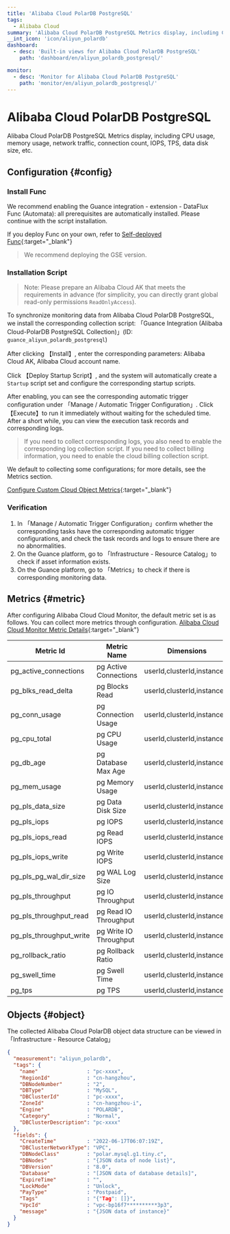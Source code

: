 ```yaml
---
title: 'Alibaba Cloud PolarDB PostgreSQL'
tags: 
  - Alibaba Cloud
summary: 'Alibaba Cloud PolarDB PostgreSQL Metrics display, including CPU usage, memory usage, network traffic, connection count, IOPS, TPS, data disk size, etc.'
__int_icon: 'icon/aliyun_polardb'
dashboard:
  - desc: 'Built-in views for Alibaba Cloud PolarDB PostgreSQL'
    path: 'dashboard/en/aliyun_polardb_postgresql/'

monitor:
  - desc: 'Monitor for Alibaba Cloud PolarDB PostgreSQL'
    path: 'monitor/en/aliyun_polardb_postgresql/'
---
```


<!-- markdownlint-disable MD025 -->
# Alibaba Cloud PolarDB PostgreSQL
<!-- markdownlint-enable -->

Alibaba Cloud PolarDB PostgreSQL Metrics display, including CPU usage, memory usage, network traffic, connection count, IOPS, TPS, data disk size, etc.

## Configuration {#config}

### Install Func

We recommend enabling the Guance integration - extension - DataFlux Func (Automata): all prerequisites are automatically installed. Please continue with the script installation.

If you deploy Func on your own, refer to [Self-deployed Func](https://func.guance.com/doc/script-market-guance-integration/){:target="_blank"}

> We recommend deploying the GSE version.

### Installation Script

> Note: Please prepare an Alibaba Cloud AK that meets the requirements in advance (for simplicity, you can directly grant global read-only permissions `ReadOnlyAccess`).

To synchronize monitoring data from Alibaba Cloud PolarDB PostgreSQL, we install the corresponding collection script: 「Guance Integration (Alibaba Cloud-PolarDB PostgreSQL Collection)」(ID: `guance_aliyun_polardb_postgresql`)

After clicking 【Install】, enter the corresponding parameters: Alibaba Cloud AK, Alibaba Cloud account name.

Click 【Deploy Startup Script】, and the system will automatically create a `Startup` script set and configure the corresponding startup scripts.

After enabling, you can see the corresponding automatic trigger configuration under 「Manage / Automatic Trigger Configuration」. Click 【Execute】to run it immediately without waiting for the scheduled time. After a short while, you can view the execution task records and corresponding logs.

> If you need to collect corresponding logs, you also need to enable the corresponding log collection script. If you need to collect billing information, you need to enable the cloud billing collection script.

We default to collecting some configurations; for more details, see the Metrics section.

[Configure Custom Cloud Object Metrics](https://func.guance.com/doc/script-market-guance-aliyun-monitor/){:target="_blank"}

### Verification

1. In 「Manage / Automatic Trigger Configuration」confirm whether the corresponding tasks have the corresponding automatic trigger configurations, and check the task records and logs to ensure there are no abnormalities.
2. On the Guance platform, go to 「Infrastructure - Resource Catalog」to check if asset information exists.
3. On the Guance platform, go to 「Metrics」to check if there is corresponding monitoring data.

## Metrics {#metric}
After configuring Alibaba Cloud Cloud Monitor, the default metric set is as follows. You can collect more metrics through configuration. [Alibaba Cloud Cloud Monitor Metric Details](https://help.aliyun.com/document_detail/163515.html){:target="_blank"}

| Metric Id               | Metric Name       | Dimensions                  | Statistics | Unit      |
| ---- | ------ | ---- | ---- | ---- |
| pg_active_connections   | pg Active Connections | userId,clusterId,instanceId | Average    | `count`   |
| pg_blks_read_delta      | pg Blocks Read    | userId,clusterId,instanceId | Average    | `count`   |
| pg_conn_usage           | pg Connection Usage | userId,clusterId,instanceId | Average    | `%`       |
| pg_cpu_total            | pg CPU Usage      | userId,clusterId,instanceId | Average    | `%`       |
| pg_db_age               | pg Database Max Age | userId,clusterId,instanceId | Average    | `xids`    |
| pg_mem_usage            | pg Memory Usage   | userId,clusterId,instanceId | Average    | `%`       |
| pg_pls_data_size        | pg Data Disk Size | userId,clusterId,instanceId | Value      | `Mbyte`   |
| pg_pls_iops             | pg IOPS           | userId,clusterId,instanceId | Average    | `frequency` |
| pg_pls_iops_read        | pg Read IOPS      | userId,clusterId,instanceId | Average    | `frequency` |
| pg_pls_iops_write       | pg Write IOPS     | userId,clusterId,instanceId | Average    | `frequency` |
| pg_pls_pg_wal_dir_size  | pg WAL Log Size   | userId,clusterId,instanceId | Value      | `Mbyte`   |
| pg_pls_throughput       | pg IO Throughput  | userId,clusterId,instanceId | Average    | `Mbyte/s` |
| pg_pls_throughput_read  | pg Read IO Throughput | userId,clusterId,instanceId | Average    | `Mbyte/s` |
| pg_pls_throughput_write | pg Write IO Throughput | userId,clusterId,instanceId | Average    | `Mbyte/s` |
| pg_rollback_ratio       | pg Rollback Ratio | userId,clusterId,instanceId | Average    | `%`       |
| pg_swell_time           | pg Swell Time     | userId,clusterId,instanceId | Average    | `s`       |
| pg_tps                  | pg TPS            | userId,clusterId,instanceId | Average    | `frequency` |

## Objects {#object}

The collected Alibaba Cloud PolarDB object data structure can be viewed in 「Infrastructure - Resource Catalog」

```json
{
  "measurement": "aliyun_polardb",
  "tags": {
    "name"                : "pc-xxxx",
    "RegionId"            : "cn-hangzhou",
    "DBNodeNumber"        : "2",
    "DBType"              : "MySQL",
    "DBClusterId"         : "pc-xxxx",
    "ZoneId"              : "cn-hangzhou-i",
    "Engine"              : "POLARDB",
    "Category"            : "Normal",
    "DBClusterDescription": "pc-xxxx"
  },
  "fields": {
    "CreateTime"          : "2022-06-17T06:07:19Z",
    "DBClusterNetworkType": "VPC",
    "DBNodeClass"         : "polar.mysql.g1.tiny.c",
    "DBNodes"             : "{JSON data of node list}",
    "DBVersion"           : "8.0",
    "Database"            : "[JSON data of database details]",
    "ExpireTime"          : "",
    "LockMode"            : "Unlock",
    "PayType"             : "Postpaid",
    "Tags"                : "{"Tag": []}",
    "VpcId"               : "vpc-bp16f7**********3p3",
    "message"             : "{JSON data of instance}"
  }
}
```